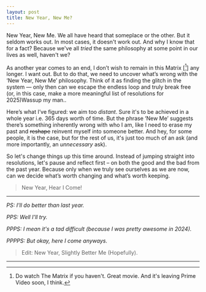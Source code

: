 ```yaml
---
layout: post
title: New Year, New Me?
---
```


New Year, New Me. We all have heard that someplace or the other. But it seldom works out. In most cases, it doesn't work out. And why I know that for a fact? Because we've all _tried_ the same philosophy at some point in our lives as well, haven't we?

As another year comes to an end, I don’t wish to remain in this Matrix [[^1]] any longer. I want out. But to do that, we need to uncover what’s wrong with the ‘New Year, New Me’ philosophy. Think of it as finding the glitch in the system — only then can we escape the endless loop and truly break free (or, in this case, make a more meaningful list of resolutions for 2025)<span class="footnote">Wassup my man.</span>.

Here’s what I’ve figured: we aim too _distant_. Sure it's to be achieved in a whole year i.e. 365 days worth of time. But the phrase ‘New Me’ suggests there’s something inherently wrong with who I am, like I need to erase my past and ~~reshape~~ reinvent myself into someone better. And hey, for some people, it is the case, but for the rest of us, it's just too much of an ask (and more importantly, an _unnecessary_ ask). 

So let's change things up this time around. Instead of jumping straight into resolutions, let's pause and reflect first – on both the good and the bad from the past year. Because only when we truly see ourselves as we are now, can we decide what’s worth changing and what’s worth keeping.

> <span class="quote"> New Year, Hear I Come! </span>

<hr class="dots">

_PS: I'll do better than last year._ 

_PPS: Well I'll try._ 

_PPPS: I mean it's a tad difficult (because I was pretty awesome in 2024)._ 

_PPPPS: But okay, here I come anyways._

> <span class="quote"> Edit: New Year, Slightly Better Me (Hopefully). </span>
<hr class="dots">

[^1]: Do watch The Matrix if you haven't. Great movie. And it's leaving Prime Video soon, I think.
